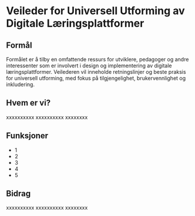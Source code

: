 # Veileder for Universell Utforming av Digitale Læringsplattformer

## Formål

Formålet er å tilby en omfattende ressurs for utviklere, pedagoger og andre interessenter som er involvert i design og implementering av digitale læringsplattformer. Veilederen vil inneholde retningslinjer og beste praksis for universell utforming, med fokus på tilgjengelighet, brukervennlighet og inkludering.

## Hvem er vi?

xxxxxxxxxx
xxxxxxxxxx
xxxxxxxx

## Funksjoner

- 1
- 2
- 3
- 4
- 5

## Bidrag

xxxxxxxxxx
xxxxxxxxxx
xxxxxxxx
